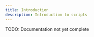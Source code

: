 ```yaml
---
title: Introduction
description: Introduction to scripts
---
```


TODO: Documentation not yet complete